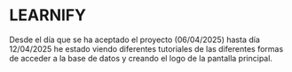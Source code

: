 # LEARNIFY

Desde el día que se ha aceptado el proyecto (06/04/2025) hasta día 12/04/2025 he estado viendo diferentes tutoriales de las diferentes formas de acceder a la base de datos y creando el logo de la pantalla principal.
